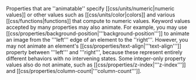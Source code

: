 Properties that are ''animatable'' specify [[css/units/numeric|numeric
values]] or other values such as [[css/units/color|colors]] and
various [[css/functions|functions]] that compute to numeric values.
Keyword values accepted by many properties may also animate.  For
example, you may use
[[css/properties/background-position|'''background-position''']] to
animate an image from the '''left''' edge of an element to the
''right'''. However, you may not animate an element's
[[css/properties/text-align|'''text-align''']] property between
'''left''' and '''right''', because these represent entirely different
behaviors with no intervening states.  Some integer-only property
values also do not animate, such as
[[css/properties/z-index|'''z-index''']] and
[[css/properties/column-count|'''column-count''']].